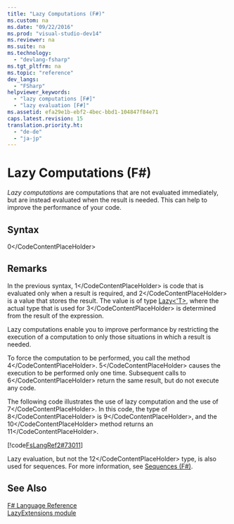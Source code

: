 ```yaml
---
title: "Lazy Computations (F#)"
ms.custom: na
ms.date: "09/22/2016"
ms.prod: "visual-studio-dev14"
ms.reviewer: na
ms.suite: na
ms.technology: 
  - "devlang-fsharp"
ms.tgt_pltfrm: na
ms.topic: "reference"
dev_langs: 
  - "FSharp"
helpviewer_keywords: 
  - "lazy computations [F#]"
  - "lazy evaluation [F#]"
ms.assetid: efa29e1b-ebf2-4bec-bbd1-104847f84e71
caps.latest.revision: 15
translation.priority.ht: 
  - "de-de"
  - "ja-jp"
---
```

# Lazy Computations (F#)
*Lazy computations* are computations that are not evaluated immediately, but are instead evaluated when the result is needed. This can help to improve the performance of your code.  
  
## Syntax  
  
<CodeContentPlaceHolder>0\</CodeContentPlaceHolder>  
## Remarks  
 In the previous syntax, <CodeContentPlaceHolder>1\</CodeContentPlaceHolder> is code that is evaluated only when a result is required, and <CodeContentPlaceHolder>2\</CodeContentPlaceHolder> is a value that stores the result. The value is of type [Lazy\<'T>](../vs140/control.lazy--t--type-abbreviation--fsharp-.md), where the actual type that is used for <CodeContentPlaceHolder>3\</CodeContentPlaceHolder> is determined from the result of the expression.  
  
 Lazy computations enable you to improve performance by restricting the execution of a computation to only those situations in which a result is needed.  
  
 To force the computation to be performed, you call the method <CodeContentPlaceHolder>4\</CodeContentPlaceHolder>. <CodeContentPlaceHolder>5\</CodeContentPlaceHolder> causes the execution to be performed only one time. Subsequent calls to <CodeContentPlaceHolder>6\</CodeContentPlaceHolder> return the same result, but do not execute any code.  
  
 The following code illustrates the use of lazy computation and the use of <CodeContentPlaceHolder>7\</CodeContentPlaceHolder>. In this code, the type of <CodeContentPlaceHolder>8\</CodeContentPlaceHolder> is <CodeContentPlaceHolder>9\</CodeContentPlaceHolder>, and the <CodeContentPlaceHolder>10\</CodeContentPlaceHolder> method returns an <CodeContentPlaceHolder>11\</CodeContentPlaceHolder>.  
  
 [!code[FsLangRef2#73011](../vs140/codesnippet/FSharp/lazy-computations--fsharp-_1.fs)]  
  
 Lazy evaluation, but not the <CodeContentPlaceHolder>12\</CodeContentPlaceHolder> type, is also used for sequences. For more information, see [Sequences (F#)](../vs140/sequences--fsharp-.md).  
  
## See Also  
 [F# Language Reference](../vs140/fsharp-language-reference.md)   
 [LazyExtensions module](../vs140/control.lazyextensions-module--fsharp-.md)